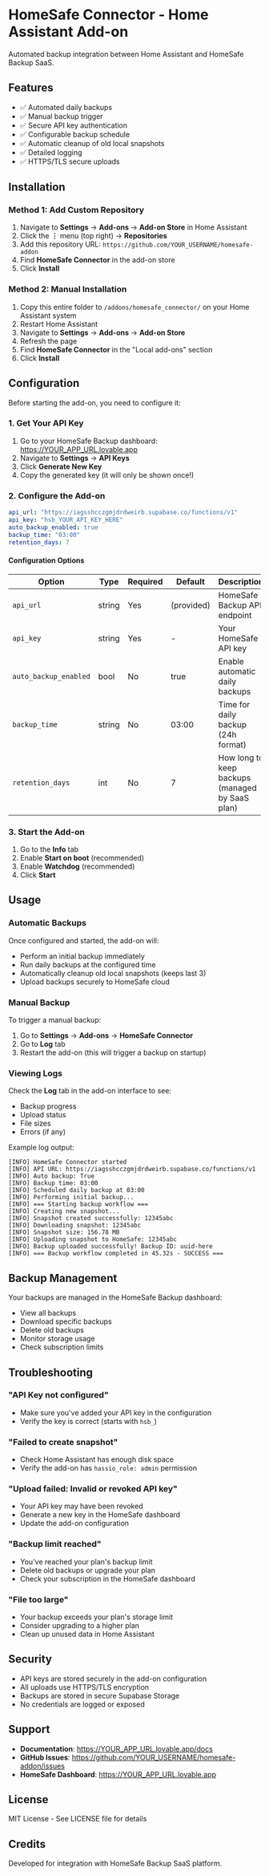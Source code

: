 # HomeSafe Connector - Home Assistant Add-on

Automated backup integration between Home Assistant and HomeSafe Backup SaaS.

## Features

- ✅ Automated daily backups
- ✅ Manual backup trigger
- ✅ Secure API key authentication
- ✅ Configurable backup schedule
- ✅ Automatic cleanup of old local snapshots
- ✅ Detailed logging
- ✅ HTTPS/TLS secure uploads

## Installation

### Method 1: Add Custom Repository

1. Navigate to **Settings** → **Add-ons** → **Add-on Store** in Home Assistant
2. Click the **⋮** menu (top right) → **Repositories**
3. Add this repository URL: `https://github.com/YOUR_USERNAME/homesafe-addon`
4. Find **HomeSafe Connector** in the add-on store
5. Click **Install**

### Method 2: Manual Installation

1. Copy this entire folder to `/addons/homesafe_connector/` on your Home Assistant system
2. Restart Home Assistant
3. Navigate to **Settings** → **Add-ons** → **Add-on Store**
4. Refresh the page
5. Find **HomeSafe Connector** in the "Local add-ons" section
6. Click **Install**

## Configuration

Before starting the add-on, you need to configure it:

### 1. Get Your API Key

1. Go to your HomeSafe Backup dashboard: https://YOUR_APP_URL.lovable.app
2. Navigate to **Settings** → **API Keys**
3. Click **Generate New Key**
4. Copy the generated key (it will only be shown once!)

### 2. Configure the Add-on

```yaml
api_url: "https://iagsshcczgmjdrdweirb.supabase.co/functions/v1"
api_key: "hsb_YOUR_API_KEY_HERE"
auto_backup_enabled: true
backup_time: "03:00"
retention_days: 7
```

#### Configuration Options

| Option | Type | Required | Default | Description |
|--------|------|----------|---------|-------------|
| `api_url` | string | Yes | (provided) | HomeSafe Backup API endpoint |
| `api_key` | string | Yes | - | Your HomeSafe API key |
| `auto_backup_enabled` | bool | No | true | Enable automatic daily backups |
| `backup_time` | string | No | 03:00 | Time for daily backup (24h format) |
| `retention_days` | int | No | 7 | How long to keep backups (managed by SaaS plan) |

### 3. Start the Add-on

1. Go to the **Info** tab
2. Enable **Start on boot** (recommended)
3. Enable **Watchdog** (recommended)
4. Click **Start**

## Usage

### Automatic Backups

Once configured and started, the add-on will:
- Perform an initial backup immediately
- Run daily backups at the configured time
- Automatically cleanup old local snapshots (keeps last 3)
- Upload backups securely to HomeSafe cloud

### Manual Backup

To trigger a manual backup:
1. Go to **Settings** → **Add-ons** → **HomeSafe Connector**
2. Go to **Log** tab
3. Restart the add-on (this will trigger a backup on startup)

### Viewing Logs

Check the **Log** tab in the add-on interface to see:
- Backup progress
- Upload status
- File sizes
- Errors (if any)

Example log output:
```
[INFO] HomeSafe Connector started
[INFO] API URL: https://iagsshcczgmjdrdweirb.supabase.co/functions/v1
[INFO] Auto backup: True
[INFO] Backup time: 03:00
[INFO] Scheduled daily backup at 03:00
[INFO] Performing initial backup...
[INFO] === Starting backup workflow ===
[INFO] Creating new snapshot...
[INFO] Snapshot created successfully: 12345abc
[INFO] Downloading snapshot: 12345abc
[INFO] Snapshot size: 156.78 MB
[INFO] Uploading snapshot to HomeSafe: 12345abc
[INFO] Backup uploaded successfully! Backup ID: uuid-here
[INFO] === Backup workflow completed in 45.32s - SUCCESS ===
```

## Backup Management

Your backups are managed in the HomeSafe Backup dashboard:
- View all backups
- Download specific backups
- Delete old backups
- Monitor storage usage
- Check subscription limits

## Troubleshooting

### "API Key not configured"
- Make sure you've added your API key in the configuration
- Verify the key is correct (starts with `hsb_`)

### "Failed to create snapshot"
- Check Home Assistant has enough disk space
- Verify the add-on has `hassio_role: admin` permission

### "Upload failed: Invalid or revoked API key"
- Your API key may have been revoked
- Generate a new key in the HomeSafe dashboard
- Update the add-on configuration

### "Backup limit reached"
- You've reached your plan's backup limit
- Delete old backups or upgrade your plan
- Check your subscription in the HomeSafe dashboard

### "File too large"
- Your backup exceeds your plan's storage limit
- Consider upgrading to a higher plan
- Clean up unused data in Home Assistant

## Security

- API keys are stored securely in the add-on configuration
- All uploads use HTTPS/TLS encryption
- Backups are stored in secure Supabase Storage
- No credentials are logged or exposed

## Support

- **Documentation**: https://YOUR_APP_URL.lovable.app/docs
- **GitHub Issues**: https://github.com/YOUR_USERNAME/homesafe-addon/issues
- **HomeSafe Dashboard**: https://YOUR_APP_URL.lovable.app

## License

MIT License - See LICENSE file for details

## Credits

Developed for integration with HomeSafe Backup SaaS platform.
